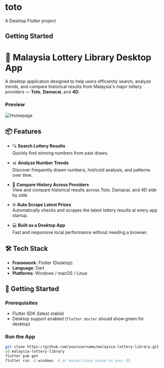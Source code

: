 # toto

A Desktop Flutter project

## Getting Started

# 🎰 Malaysia Lottery Library Desktop App

A desktop application designed to help users efficiently search, analyze trends, and compare historical results from Malaysia's major lottery providers — **Toto**, **Damacai**, and **4D**.

### Preview
![Homepage](preview.gif)

## 📦 Features

- 🔍 **Search Lottery Results**  
  Quickly find winning numbers from past draws.

- 📊 **Analyze Number Trends**  
  Discover frequently drawn numbers, hot/cold analysis, and patterns over time.

- 📅 **Compare History Across Providers**  
  View and compare historical results across Toto, Damacai, and 4D side by side.
  
- 🌐 **Auto Scrape Latest Prizes**  
  Automatically checks and scrapes the latest lottery results at every app startup.
  
- 💻 **Built as a Desktop App**  
  Fast and responsive local performance without needing a browser.

## 🛠 Tech Stack

- **Framework**: Flutter (Desktop)
- **Language**: Dart
- **Platforms**: Windows / macOS / Linux

## 🚀 Getting Started

### Prerequisites
- Flutter SDK (latest stable)
- Desktop support enabled (`flutter doctor` should show green for desktop)

### Run the App
```bash
git clone https://github.com/yourusername/malaysia-lottery-library.git
cd malaysia-lottery-library
flutter pub get
flutter run -d windows  # or macos/linux based on your OS
